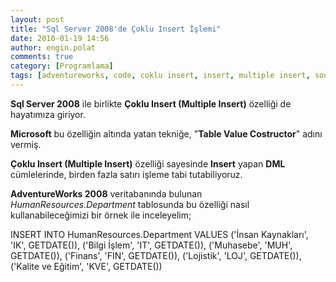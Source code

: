```yaml
---
layout: post
title: "Sql Server 2008'de Çoklu Insert İşlemi"
date: 2010-01-19 14:56
author: engin.polat
comments: true
category: [Programlama]
tags: [adventureworks, code, coklu insert, insert, multiple insert, source, SQL, sql server, table value constructor]
---
```

**Sql Server 2008** ile birlikte **Çoklu Insert (Multiple Insert)** özelliği de hayatımıza giriyor.

**Microsoft** bu özelliğin altında yatan tekniğe, "**Table Value Costructor**" adını vermiş.

**Çoklu Insert (Multiple Insert)** özelliği sayesinde **Insert** yapan **DML** cümlelerinde, birden fazla satırı işleme tabi tutabiliyoruz.

**AdventureWorks 2008** veritabanında bulunan *HumanResources.Department* tablosunda bu özelliği nasıl kullanabileceğimizi bir örnek ile inceleyelim;



INSERT INTO
    HumanResources.Department
VALUES
    ('İnsan Kaynakları', 'IK', GETDATE()),
    ('Bilgi İşlem', 'IT', GETDATE()),
    ('Muhasebe', 'MUH', GETDATE()),
    ('Finans', 'FIN', GETDATE()),
    ('Lojistik', 'LOJ', GETDATE()),
    ('Kalite ve Eğitim', 'KVE', GETDATE())


